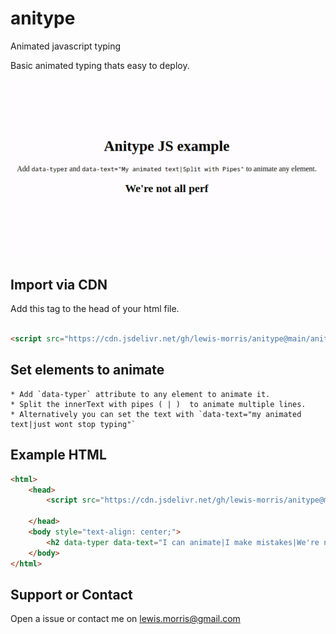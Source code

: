 # anitype
Animated javascript typing 

Basic animated typing thats easy to deploy.

![Animation example](example.gif)

## Import via CDN

Add this tag to the head of your html file.

```html

<script src="https://cdn.jsdelivr.net/gh/lewis-morris/anitype@main/anitype.js" defer></script>

````


## Set elements to animate 

    * Add `data-typer` attribute to any element to animate it. 
    * Split the innerText with pipes ( | )  to animate multiple lines.
    * Alternatively you can set the text with `data-text="my animated text|just wont stop typing"` 

## Example HTML


```html
<html>
    <head>
        <script src="https://cdn.jsdelivr.net/gh/lewis-morris/anitype@main/anitype.js" defer></script>
        
    </head>
    <body style="text-align: center;">
        <h2 data-typer data-text="I can animate|I make mistakes|We're not all perfect"></h2>
    </body>
</html>

````

## Support or Contact

Open a issue or contact me on lewis.morris@gmail.com
